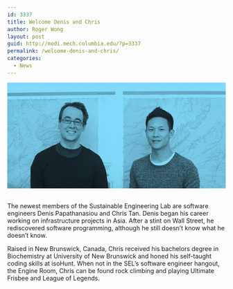 ```yaml
---
id: 3337
title: Welcome Denis and Chris
author: Roger Wong
layout: post
guid: http://modi.mech.columbia.edu/?p=3337
permalink: /welcome-denis-and-chris/
categories:
  - News
---
```

<img style="padding-bottom:15px;" src="/assets/images/blog/2013/11/denisandchris.jpg" /> 

The newest members of the Sustainable Engineering Lab are software engineers Denis Papathanasiou and Chris Tan. <!--more-->Denis began his career working on infrastructure projects in Asia. After a stint on Wall Street, he rediscovered software programming, although he still doesn&#8217;t know what he doesn&#8217;t know.

Raised in New Brunswick, Canada, Chris received his bachelors degree in Biochemistry at University of New Brunswick and honed his self-taught coding skills at isoHunt. When not in the SEL&#8217;s software engineer hangout, the Engine Room, Chris can be found rock climbing and playing Ultimate Frisbee and League of Legends.